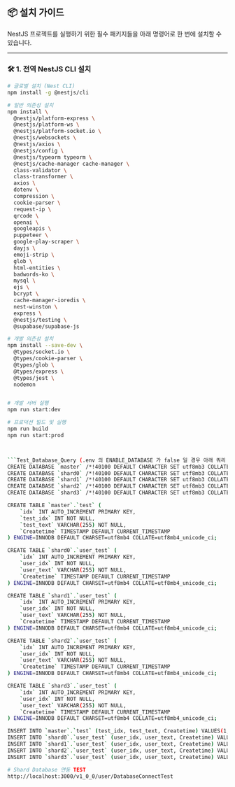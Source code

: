 ## 📦 설치 가이드

NestJS 프로젝트를 실행하기 위한 필수 패키지들을 아래 명령어로 한 번에 설치할 수 있습니다.

---

### 🛠️ 1. 전역 NestJS CLI 설치

```bash
# 글로벌 설치 (Nest CLI)
npm install -g @nestjs/cli

# 일반 의존성 설치
npm install \
  @nestjs/platform-express \
  @nestjs/platform-ws \
  @nestjs/platform-socket.io \
  @nestjs/websockets \
  @nestjs/axios \
  @nestjs/config \
  @nestjs/typeorm typeorm \
  @nestjs/cache-manager cache-manager \
  class-validator \
  class-transformer \
  axios \
  dotenv \
  compression \
  cookie-parser \
  request-ip \
  qrcode \
  openai \
  googleapis \
  puppeteer \
  google-play-scraper \
  dayjs \
  emoji-strip \
  glob \
  html-entities \
  badwords-ko \
  mysql \
  ejs \
  bcrypt \
  cache-manager-ioredis \
  nest-winston \
  express \
  @nestjs/testing \
  @supabase/supabase-js

# 개발 의존성 설치
npm install --save-dev \
  @types/socket.io \
  @types/cookie-parser \
  @types/glob \
  @types/express \
  @types/jest \
  nodemon


# 개발 서버 실행
npm run start:dev

# 프로덕션 빌드 및 실행
npm run build
npm run start:prod



```Test_Database_Query (.env 의 ENABLE_DATABASE 가 false 일 경우 아래 쿼리 사용 안해도 무방함.)
CREATE DATABASE `master` /*!40100 DEFAULT CHARACTER SET utf8mb3 COLLATE utf8mb3_general_ci */;
CREATE DATABASE `shard0` /*!40100 DEFAULT CHARACTER SET utf8mb3 COLLATE utf8mb3_general_ci */;
CREATE DATABASE `shard1` /*!40100 DEFAULT CHARACTER SET utf8mb3 COLLATE utf8mb3_general_ci */;
CREATE DATABASE `shard2` /*!40100 DEFAULT CHARACTER SET utf8mb3 COLLATE utf8mb3_general_ci */;
CREATE DATABASE `shard3` /*!40100 DEFAULT CHARACTER SET utf8mb3 COLLATE utf8mb3_general_ci */;

CREATE TABLE `master`.`test` (
    `idx` INT AUTO_INCREMENT PRIMARY KEY,
    `test_idx` INT NOT NULL,
    `test_text` VARCHAR(255) NOT NULL,
    `Createtime` TIMESTAMP DEFAULT CURRENT_TIMESTAMP
) ENGINE=INNODB DEFAULT CHARSET=utf8mb4 COLLATE=utf8mb4_unicode_ci;

CREATE TABLE `shard0`.`user_test` (
    `idx` INT AUTO_INCREMENT PRIMARY KEY,
    `user_idx` INT NOT NULL,
    `user_text` VARCHAR(255) NOT NULL,
    `Createtime` TIMESTAMP DEFAULT CURRENT_TIMESTAMP
) ENGINE=INNODB DEFAULT CHARSET=utf8mb4 COLLATE=utf8mb4_unicode_ci;

CREATE TABLE `shard1`.`user_test` (
    `idx` INT AUTO_INCREMENT PRIMARY KEY,
    `user_idx` INT NOT NULL,
    `user_text` VARCHAR(255) NOT NULL,
    `Createtime` TIMESTAMP DEFAULT CURRENT_TIMESTAMP
) ENGINE=INNODB DEFAULT CHARSET=utf8mb4 COLLATE=utf8mb4_unicode_ci;

CREATE TABLE `shard2`.`user_test` (
    `idx` INT AUTO_INCREMENT PRIMARY KEY,
    `user_idx` INT NOT NULL,
    `user_text` VARCHAR(255) NOT NULL,
    `Createtime` TIMESTAMP DEFAULT CURRENT_TIMESTAMP
) ENGINE=INNODB DEFAULT CHARSET=utf8mb4 COLLATE=utf8mb4_unicode_ci;

CREATE TABLE `shard3`.`user_test` (
    `idx` INT AUTO_INCREMENT PRIMARY KEY,
    `user_idx` INT NOT NULL,
    `user_text` VARCHAR(255) NOT NULL,
    `Createtime` TIMESTAMP DEFAULT CURRENT_TIMESTAMP
) ENGINE=INNODB DEFAULT CHARSET=utf8mb4 COLLATE=utf8mb4_unicode_ci;

INSERT INTO `master`.`test` (test_idx, test_text, Createtime) VALUES(1, 'master_table connect!', NOW());
INSERT INTO `shard0`.`user_test` (user_idx, user_text, Createtime) VALUES(1, 'user 0 table connect!', NOW());
INSERT INTO `shard1`.`user_test` (user_idx, user_text, Createtime) VALUES(1, 'user 1 table connect!', NOW());
INSERT INTO `shard2`.`user_test` (user_idx, user_text, Createtime) VALUES(1, 'user 2 table connect!', NOW());
INSERT INTO `shard3`.`user_test` (user_idx, user_text, Createtime) VALUES(1, 'user 3 table connect!', NOW());

# Shard Database 연동 TEST
http://localhost:3000/v1_0_0/user/DatabaseConnectTest